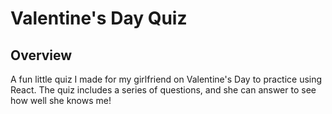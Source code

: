 # Valentine's Day Quiz

## Overview
A fun little quiz I made for my girlfriend on Valentine's Day to practice using React. The quiz includes a series of questions, and she can answer to see how well she knows me!
